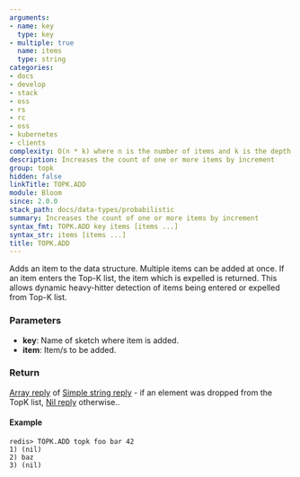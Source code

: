 ```yaml
---
arguments:
- name: key
  type: key
- multiple: true
  name: items
  type: string
categories:
- docs
- develop
- stack
- oss
- rs
- rc
- oss
- kubernetes
- clients
complexity: O(n * k) where n is the number of items and k is the depth
description: Increases the count of one or more items by increment
group: topk
hidden: false
linkTitle: TOPK.ADD
module: Bloom
since: 2.0.0
stack_path: docs/data-types/probabilistic
summary: Increases the count of one or more items by increment
syntax_fmt: TOPK.ADD key items [items ...]
syntax_str: items [items ...]
title: TOPK.ADD
---
```


Adds an item to the data structure. 
Multiple items can be added at once.
If an item enters the Top-K list, the item which is expelled is returned.
This allows dynamic heavy-hitter detection of items being entered or expelled from Top-K list. 

### Parameters

* **key**: Name of sketch where item is added.
* **item**: Item/s to be added.

### Return

[Array reply](/docs/reference/protocol-spec#arrays) of [Simple string reply](/docs/reference/protocol-spec#simple-strings) - if an element was dropped from the TopK list, [Nil reply](/docs/reference/protocol-spec#bulk-strings) otherwise..

#### Example

```
redis> TOPK.ADD topk foo bar 42
1) (nil)
2) baz
3) (nil)
```